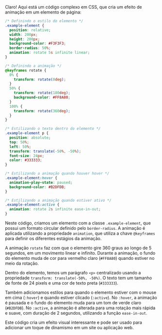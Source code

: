Claro! Aqui está um código complexo em CSS, que cria um efeito de animação em um elemento de página:

```css
/* Definindo o estilo do elemento */
.example-element {
  position: relative;
  width: 200px;
  height: 200px;
  background-color: #F3F3F3;
  border-radius: 50%;
  animation: rotate 5s infinite linear;
}

/* Definindo a animação */
@keyframes rotate {
  0% {
    transform: rotate(0deg);
  }
  50% {
    transform: rotate(180deg);
    background-color: #FF8A80;
  }
  100% {
    transform: rotate(360deg);
  }
}

/* Estilizando o texto dentro do elemento */
.example-element p {
  position: absolute;
  top: 50%;
  left: 50%;
  transform: translate(-50%, -50%);
  font-size: 24px;
  color: #333333;
}

/* Estilizando a animação quando houver hover */
.example-element:hover {
  animation-play-state: paused;
  background-color: #B2DFDB;
}

/* Estilizando a animação quando estiver ativo */
.example-element:active {
  animation: rotate 2s infinite ease-in-out;
}
```

Neste código, criamos um elemento com a classe `.example-element`, que possui um formato circular definido pelo `border-radius`. A animação é aplicada utilizando a propriedade `animation`, que utiliza a chave `@keyframes` para definir os diferentes estágios da animação.

A animação `rotate` faz com que o elemento gire 360 graus ao longo de 5 segundos, em um movimento linear e infinito. Durante a animação, o fundo do elemento muda de cor para vermelho claro (`#FF8A80`) quando estiver no meio da rotação.

Dentro do elemento, temos um parágrafo `<p>` centralizado usando a propriedade `transform: translate(-50%, -50%)`. O texto tem um tamanho de fonte de 24 pixels e uma cor de texto preta (`#333333`).

Também adicionamos estilos para quando o elemento estiver com o mouse em cima (`:hover`) e quando estiver clicado (`:active`). No `:hover`, a animação é pausada e o fundo do elemento muda para um tom de verde claro (`#B2DFDB`). No `:active`, a animação é alterada para uma rotação mais rápida e suave, com duração de 2 segundos, utilizando a função `ease-in-out`.

Este código cria um efeito visual interessante e pode ser usado para adicionar um toque de dinamismo em um site ou aplicação web.